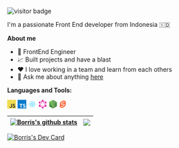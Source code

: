 <br />

![visitor badge](https://visitor-badge.glitch.me/badge?page_id=linkb15.visitor-badge)

I'm a passionate Front End developer from Indonesia :indonesia:

**About me**

- 💼 FrontEnd Engineer
- 📈 Built projects and have a blast
- ❤️ I love working in a team and learn from each others
- 💬 Ask me about anything [here](https://github.com/linkb15/linkb15/issues)

**Languages and Tools:**  

<code><img height="20" src="https://raw.githubusercontent.com/github/explore/80688e429a7d4ef2fca1e82350fe8e3517d3494d/topics/javascript/javascript.png"></code>
<code><img height="20" src="https://raw.githubusercontent.com/github/explore/80688e429a7d4ef2fca1e82350fe8e3517d3494d/topics/typescript/typescript.png"></code>
<code><img height="20" src="https://raw.githubusercontent.com/github/explore/80688e429a7d4ef2fca1e82350fe8e3517d3494d/topics/react/react.png"></code>
<code><img height="20" src="https://raw.githubusercontent.com/github/explore/5c058a388828bb5fde0bcafd4bc867b5bb3f26f3/topics/graphql/graphql.png"></code>
<code><img height="20" src="https://raw.githubusercontent.com/github/explore/80688e429a7d4ef2fca1e82350fe8e3517d3494d/topics/nodejs/nodejs.png"></code> 
<code><img height="20" src="https://raw.githubusercontent.com/sveltejs/branding/master/svelte-logo.svg"></code>    

| <a href="https://github.com/linkb15/github-readme-stats"><img align="center" src="https://github-readme-stats.vercel.app/api?username=linkb15&show_icons=true&include_all_commits=true&theme=gotham&hide_border=true" alt="Borris's github stats" /></a> | <a href="https://github.com/anuraghazra/github-readme-stats"><img align="center" src="https://github-readme-stats.vercel.app/api/top-langs/?username=linkb15&layout=compact&theme=gotham&hide_border=true" /></a> |
| ------------- | ------------- |

<a href="https://app.daily.dev/linkb"><img src="https://api.daily.dev/devcards/042d977189ed467f8269fbd82382a2da.png?r=246" width="400" alt="Borris's Dev Card"/></a>

